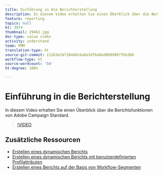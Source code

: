 ```yaml
---
title: Einführung in die Berichterstellung
description: In diesem Video erhalten Sie einen Überblick über die Berichtsfunktionen von Adobe Campaign Standard.
feature: reporting
topics: null
kt: 3974
thumbnail: 29461.jpg
doc-type: value video
activity: understand
team: PMM
translation-type: ht
source-git-commit: 11263e247184ddc6a8e3df6a8ed0899907fbb366
workflow-type: ht
source-wordcount: '54'
ht-degree: 100%

---
```



# Einführung in die Berichterstellung

In diesem Video erhalten Sie einen Überblick über die Berichtsfunktionen von Adobe Campaign Standard.

>[!VIDEO](https://video.tv.adobe.com/v/29461?quality=12&captions=ger)

## Zusätzliche Ressourcen

* [Erstellen eines dynamischen Berichts](/help/reporting/creating-a-dynamic-report.md)
* [Erstellen eines dynamischen Berichts mit benutzerdefinierten Profilattributen](/help/reporting/custom-profile-attributes-dynamic-reports.md)
* [Erstellen eines Berichts auf der Basis von Workflow-Segmenten](/help/reporting/report-on-workflow-segments.md)
